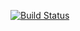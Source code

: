 [![Build Status](https://travis-ci.org/configuresystems/ansible-passenger.svg?branch=master)](https://travis-ci.org/configuresystems/ansible-passenger)
